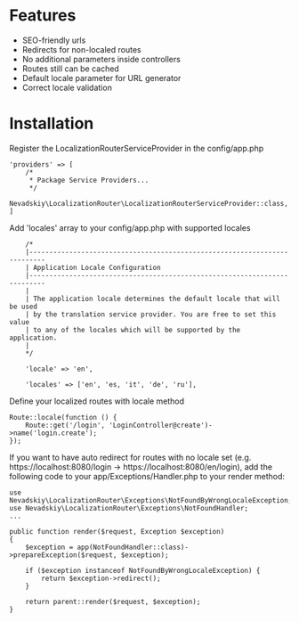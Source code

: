 # Features
- SEO-friendly urls
- Redirects for non-localed routes
- No additional parameters inside controllers
- Routes still can be cached
- Default locale parameter for URL generator 
- Correct locale validation

# Installation

Register the LocalizationRouterServiceProvider in the config/app.php
```
'providers' => [
    /*
     * Package Service Providers...
     */
    Nevadskiy\LocalizationRouter\LocalizationRouterServiceProvider::class,
]
```

Add 'locales' array to your config/app.php with supported locales
```
    /*
    |--------------------------------------------------------------------------
    | Application Locale Configuration
    |--------------------------------------------------------------------------
    |
    | The application locale determines the default locale that will be used
    | by the translation service provider. You are free to set this value
    | to any of the locales which will be supported by the application.
    |
    */

    'locale' => 'en',

    'locales' => ['en', 'es, 'it', 'de', 'ru'],
```

Define your localized routes with locale method
```
Route::locale(function () {
    Route::get('/login', 'LoginController@create')->name('login.create');
});
```

If you want to have auto redirect for routes with no locale set (e.g. https://localhost:8080/login -> https://localhost:8080/en/login),
add the following code to your app/Exceptions/Handler.php to your render method:
```
use Nevadskiy\LocalizationRouter\Exceptions\NotFoundByWrongLocaleException;
use Nevadskiy\LocalizationRouter\Exceptions\NotFoundHandler;
...

public function render($request, Exception $exception)
{
    $exception = app(NotFoundHandler::class)->prepareException($request, $exception);

    if ($exception instanceof NotFoundByWrongLocaleException) {
        return $exception->redirect();
    }

    return parent::render($request, $exception);
}
```
